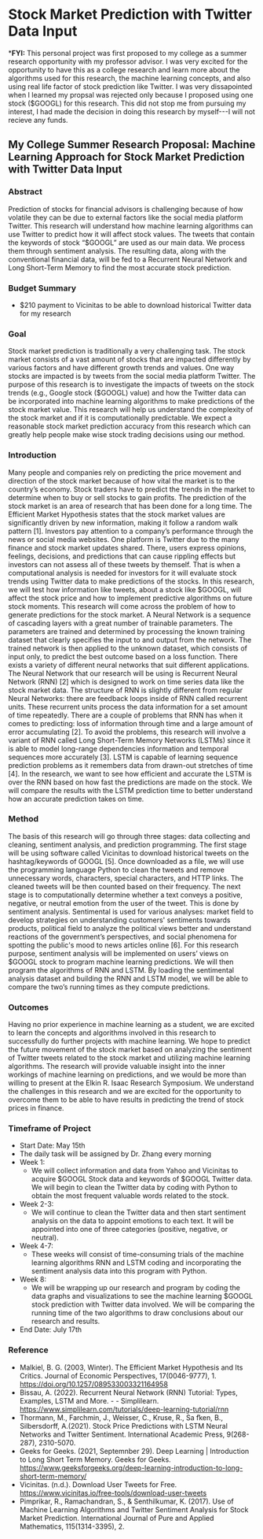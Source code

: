 # Stock Market Prediction with Twitter Data Input

***FYI:** This personal project was first proposed to my college as a summer research opportunity with my professor advisor. I was very excited for the opportunity to have this as a college research and learn more about the algorithms used for this research, the machine learning concepts, and also using real life factor of stock prediction like Twitter. I was very dissapointed when I learned my propsal was rejected only because I proposed using one stock ($GOOGL) for this research. This did not stop me from pursuing my interest, I had made the decision in doing this research by myself---I will not recieve any funds. 

## My College Summer Research Proposal: Machine Learning Approach for Stock Market Prediction with Twitter Data Input

### Abstract
Prediction of stocks for financial advisors is challenging because of how volatile they can be due to external factors like the social media platform Twitter. This research will understand how machine learning algorithms can use Twitter to predict how it will affect stock values. The tweets that contain the keywords of stock “$GOOGL” are used as our main data. We process them through sentiment analysis. The resulting data, along with the conventional financial data, will be fed to a Recurrent Neural Network and Long Short-Term Memory to find the most accurate stock prediction.

### Budget Summary
- $210 payment to Vicinitas to be able to download historical Twitter data for my research

### Goal
Stock market prediction is traditionally a very challenging task. The stock market consists of a vast amount of stocks that are impacted differently by various factors and have different growth trends and values. One way stocks are impacted is by tweets from the social media platform Twitter. The purpose of this research is to investigate the impacts of tweets on the stock trends (e.g., Google stock ($GOOGL) value) and how the Twitter data can be incorporated into machine learning algorithms to make predictions of the stock market value. This research will help us understand the complexity of the stock market and if it is computationally predictable. We expect a reasonable stock market prediction accuracy from this research which can greatly help people make wise stock trading decisions using our method.

### Introduction
Many people and companies rely on predicting the price movement and direction of the stock market because of how vital the market is to the country’s economy. Stock traders have to predict the trends in the market to determine when to buy or sell stocks to gain profits. The prediction of the stock market is an area of research that has been done for a long time.  The Efficient Market Hypothesis states that the stock market values are significantly driven by new information, making it follow a random walk pattern [1]. Investors pay attention to a company’s performance through the news or social media websites.
 One platform is Twitter due to the many finance and stock market updates shared. There, users express opinions, feelings, decisions, and predictions that can cause rippling effects but investors can not assess all of these tweets by themself. That is when a computational analysis is needed for investors for it will evaluate stock trends using Twitter data to make predictions of the stocks. In this research, we will test how information like tweets, about a stock like $GOOGL, will affect the stock price and how to implement predictive algorithms on future stock moments. 
This research will come across the problem of how to generate predictions for the stock market. A Neural Network is a sequence of cascading layers with a great number of trainable parameters. The parameters are trained and determined by processing the known training dataset that clearly specifies the input to and output from the network. The trained network is then applied to the unknown dataset, which consists of input only, to predict the best outcome based on a loss function.  There exists a variety of different neural networks that suit different applications.  The Neural Network that our research will be using is Recurrent Neural Network (RNN) [2] which is designed to work on time series data like the stock market data. The structure of RNN is slightly different from regular Neural Networks: there are feedback loops inside of RNN called recurrent units. These recurrent units process the data information for a set amount of time repeatedly. There are a couple of problems that RNN has when it comes to predicting: loss of information through time and a large amount of error accumulating [2]. To avoid the problems, this research will involve a variant of RNN called Long Short-Term Memory Networks (LSTMs) since it is able to model long-range dependencies information and temporal sequences more accurately [3]. LSTM is capable of learning sequence prediction problems as it remembers data from drawn-out stretches of time [4]. In the research, we want to see how efficient and accurate the LSTM is over the RNN based on how fast the predictions are made on the stock. We will compare the results with the LSTM prediction time to better understand how an accurate prediction takes on time. 

### Method
The basis of this research will go through three stages: data collecting and cleaning, sentiment analysis, and prediction programming. The first stage will be using software called Vicinitas to download historical tweets on the hashtag/keywords of GOOGL [5]. Once downloaded as a file, we will use the programming language Python to clean the tweets and remove unnecessary words, characters, special characters, and HTTP links. The cleaned tweets will be then counted based on their frequency.
	The next stage is to computationally determine whether a text conveys a positive, negative, or neutral emotion from the user of the tweet. This is done by sentiment analysis. Sentimental is used for various analyses: market field to develop strategies on understanding customers' sentiments towards products, political field to analyze the political views better and understand reactions of the government’s perspectives, and social phenomena for spotting the public's mood to news articles online [6]. For this research purpose, sentiment analysis will be implemented on users’ views on $GOOGL stock to program machine learning predictions. We will then program the algorithms of RNN and LSTM. By loading the sentimental analysis dataset and building the RNN and  LSTM model, we will be able to compare the two’s running times as they compute predictions. 

### Outcomes
Having no prior experience in machine learning as a student, we are excited to learn the concepts and algorithms involved in this research to successfully do further projects with machine learning. We hope to predict the future movement of the stock market based on analyzing the sentiment of Twitter tweets related to the stock market and utilizing machine learning algorithms. The research will provide valuable insight into the inner workings of machine learning on predictions, and we would be more than willing to present at the Elkin R. Isaac Research Symposium. We understand the challenges in this research and we are excited for the opportunity to overcome them to be able to have results in predicting the trend of stock prices in finance. 

### Timeframe of Project
- Start Date: May 15th
- The daily task will be assigned by Dr. Zhang every morning
- Week 1:
  - We will collect information and data from Yahoo and Vicinitas to acquire $GOOGL Stock data and keywords of $GOOGL Twitter data. We will begin to clean the Twitter data by coding with Python to obtain the most frequent valuable words related to the stock.
- Week 2-3:
  - We will continue to clean the Twitter data and then start sentiment analysis on the data to appoint emotions to each text. It will be appointed into one of three categories (positive, negative, or neutral).
- Week 4-7:
  - These weeks will consist of time-consuming trials of the machine learning algorithms RNN and LSTM coding and incorporating the sentiment analysis data into this program with Python.
- Week 8:
  - We will be wrapping up our research and program by coding the data graphs and visualizations to see the machine learning $GOOGL stock prediction with Twitter data involved. 
We will be comparing the running time of the two algorithms to draw conclusions about our research and results.
- End Date: July 17th

### Reference
- Malkiel, B. G. (2003, Winter). The Efficient Market Hypothesis and Its Critics. Journal of Economic Perspectives, 17(0046-9777), 1. https://doi.org/10.1257/089533003321164958
- Bissau, A. (2022). Recurrent Neural Network (RNN) Tutorial: Types, Examples, LSTM and More. - - Simplilearn. https://www.simplilearn.com/tutorials/deep-learning-tutorial/rnn
- Thormann, M., Farchmin, J., Weisser, C., Kruse, R., Sa ̈fken, B., Silbersdorff, A.(2021). Stock Price Predictions with LSTM Neural Networks and Twitter Sentiment. International Academic Press, 9(268-287), 2310-5070.
- Geeks for Geeks. (2021, Septemnber 29). Deep Learning | Introduction to Long Short Term Memory. Geeks for Geeks. https://www.geeksforgeeks.org/deep-learning-introduction-to-long-short-term-memory/
- Vicinitas. (n.d.). Download User Tweets for Free. https://www.vicinitas.io/free-tools/download-user-tweets
- Pimprikar, R., Ramachandran, S., & Senthilkumar, K. (2017). Use of Machine Learning Algorithms and Twitter Sentiment Analysis for Stock Market Prediction. International Journal of Pure and Applied Mathematics, 115(1314-3395), 2.


